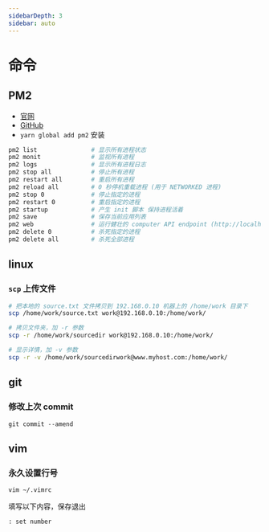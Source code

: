 ```yaml
---
sidebarDepth: 3
sidebar: auto
---
```


# 命令

## PM2
- [官网](http://pm2.keymetrics.io/)
- [GitHub](https://github.com/Unitech/PM2/)
- `yarn global add pm2` 安装
```bash
pm2 list               # 显示所有进程状态
pm2 monit              # 监视所有进程
pm2 logs               # 显示所有进程日志
pm2 stop all           # 停止所有进程
pm2 restart all        # 重启所有进程
pm2 reload all         # 0 秒停机重载进程 (用于 NETWORKED 进程)
pm2 stop 0             # 停止指定的进程
pm2 restart 0          # 重启指定的进程
pm2 startup            # 产生 init 脚本 保持进程活着
pm2 save               # 保存当前应用列表
pm2 web                # 运行健壮的 computer API endpoint (http://localhost:9615)
pm2 delete 0           # 杀死指定的进程
pm2 delete all         # 杀死全部进程
```

## linux

### `scp` 上传文件

```bash
# 把本地的 source.txt 文件拷贝到 192.168.0.10 机器上的 /home/work 目录下
scp /home/work/source.txt work@192.168.0.10:/home/work/

# 拷贝文件夹，加 -r 参数
scp -r /home/work/sourcedir work@192.168.0.10:/home/work/

# 显示详情，加 -v 参数
scp -r -v /home/work/sourcedirwork@www.myhost.com:/home/work/
```

## git

### 修改上次 commit

```shell
git commit --amend
```

## vim

### 永久设置行号

```bash
vim ~/.vimrc
```
填写以下内容，保存退出
```file
: set number
```
